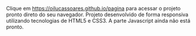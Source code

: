 Clique em https://oilucassoares.github.io/pagina para acessar o projeto pronto direto do seu navegador. Projeto desenvolvido de forma responsiva utilizando tecnologias de HTML5 e CSS3. A parte Javascript ainda não está pronto.
